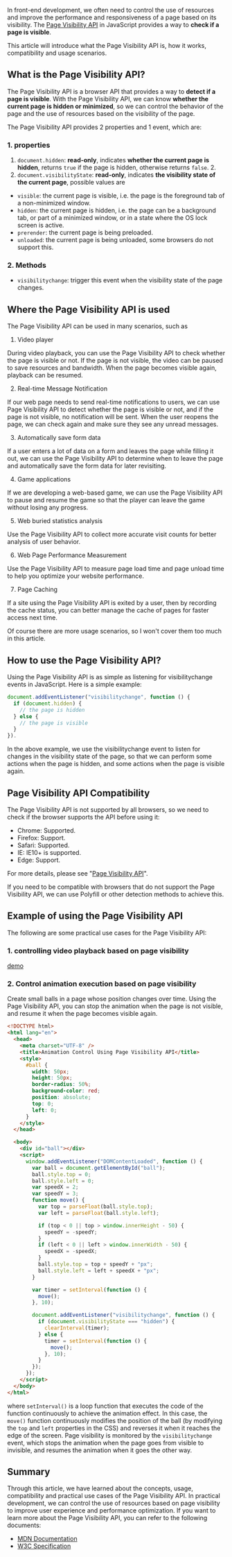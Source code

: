 In front-end development, we often need to control the use of resources and improve the performance and responsiveness of a page based on its visibility. The [Page Visibility API](https://developer.mozilla.org/en-US/docs/Web/API/Page_Visibility_API) in JavaScript provides a way to **check if a page is visible**.

This article will introduce what the Page Visibility API is, how it works, compatibility and usage scenarios.

## What is the Page Visibility API?

The Page Visibility API is a browser API that provides a way to **detect if a page is visible**. With the Page Visibility API, we can know **whether the current page is hidden or minimized**, so we can control the behavior of the page and the use of resources based on the visibility of the page.

The Page Visibility API provides 2 properties and 1 event, which are:

### 1. properties

1. `document.hidden`: **read-only**, indicates **whether the current page is hidden**, returns `true` if the page is hidden, otherwise returns `false`. 2.
2. `document.visibilityState`: **read-only**, indicates **the visibility state of the current page**, possible values are

- `visible`: the current page is visible, i.e. the page is the foreground tab of a non-minimized window.
- `hidden`: the current page is hidden, i.e. the page can be a background tab, or part of a minimized window, or in a state where the OS lock screen is active.
- `prerender`: the current page is being preloaded.
- `unloaded`: the current page is being unloaded, some browsers do not support this.

### 2. Methods

- `visibilitychange`: trigger this event when the visibility state of the page changes.

## Where the Page Visibility API is used

The Page Visibility API can be used in many scenarios, such as

1. Video player

During video playback, you can use the Page Visibility API to check whether the page is visible or not. If the page is not visible, the video can be paused to save resources and bandwidth. When the page becomes visible again, playback can be resumed.

2. Real-time Message Notification

If our web page needs to send real-time notifications to users, we can use Page Visibility API to detect whether the page is visible or not, and if the page is not visible, no notification will be sent. When the user reopens the page, we can check again and make sure they see any unread messages.

3. Automatically save form data

If a user enters a lot of data on a form and leaves the page while filling it out, we can use the Page Visibility API to determine when to leave the page and automatically save the form data for later revisiting.

4. Game applications

If we are developing a web-based game, we can use the Page Visibility API to pause and resume the game so that the player can leave the game without losing any progress.

5. Web buried statistics analysis

Use the Page Visibility API to collect more accurate visit counts for better analysis of user behavior.

6. Web Page Performance Measurement

Use the Page Visibility API to measure page load time and page unload time to help you optimize your website performance.

7. Page Caching

If a site using the Page Visibility API is exited by a user, then by recording the cache status, you can better manage the cache of pages for faster access next time.

Of course there are more usage scenarios, so I won't cover them too much in this article.

## How to use the Page Visibility API?

Using the Page Visibility API is as simple as listening for visibilitychange events in JavaScript. Here is a simple example:

```javascript
document.addEventListener("visibilitychange", function () {
  if (document.hidden) {
    // the page is hidden
  } else {
    // the page is visible
  }
}).
```

In the above example, we use the visibilitychange event to listen for changes in the visibility state of the page, so that we can perform some actions when the page is hidden, and some actions when the page is visible again.

## Page Visibility API Compatibility

The Page Visibility API is not supported by all browsers, so we need to check if the browser supports the API before using it:

- Chrome: Supported.
- Firefox: Support.
- Safari: Supported.
- IE: IE10+ is supported.
- Edge: Support.

For more details, please see "[Page Visibility API](https://caniuse.com/?search=Page%20Visibility%20API)".

If you need to be compatible with browsers that do not support the Page Visibility API, we can use Polyfill or other detection methods to achieve this.

## Example of using the Page Visibility API

The following are some practical use cases for the Page Visibility API:

### 1. controlling video playback based on page visibility

[demo](https://developer.mozilla.org/en-US/docs/Web/API/Page_Visibility_API#examples)

### 2. Control animation execution based on page visibility

Create small balls in a page whose position changes over time. Using the Page Visibility API, you can stop the animation when the page is not visible, and resume it when the page becomes visible again.

```html
<!DOCTYPE html>
<html lang="en">
  <head>
    <meta charset="UTF-8" />
    <title>Animation Control Using Page Visibility API</title>
    <style>
      #ball {
        width: 50px;
        height: 50px;
        border-radius: 50%;
        background-color: red;
        position: absolute;
        top: 0;
        left: 0;
      }
    </style>
  </head>

  <body>
    <div id="ball"></div>
    <script>
      window.addEventListener("DOMContentLoaded", function () {
        var ball = document.getElementById("ball");
        ball.style.top = 0;
        ball.style.left = 0;
        var speedX = 2;
        var speedY = 3;
        function move() {
          var top = parseFloat(ball.style.top);
          var left = parseFloat(ball.style.left);

          if (top < 0 || top > window.innerHeight - 50) {
            speedY = -speedY;
          }
          if (left < 0 || left > window.innerWidth - 50) {
            speedX = -speedX;
          }
          ball.style.top = top + speedY + "px";
          ball.style.left = left + speedX + "px";
        }

        var timer = setInterval(function () {
          move();
        }, 10);

        document.addEventListener("visibilitychange", function () {
          if (document.visibilityState === "hidden") {
            clearInterval(timer);
          } else {
            timer = setInterval(function () {
              move();
            }, 10);
          }
        });
      });
    </script>
  </body>
</html>
```

where `setInterval()` is a loop function that executes the code of the function continuously to achieve the animation effect. In this case, the `move()` function continuously modifies the position of the ball (by modifying the `top` and `left` properties in the CSS) and reverses it when it reaches the edge of the screen. Page visibility is monitored by the `visibilitychange` event, which stops the animation when the page goes from visible to invisible, and resumes the animation when it goes the other way.

## Summary

Through this article, we have learned about the concepts, usage, compatibility and practical use cases of the Page Visibility API. In practical development, we can control the use of resources based on page visibility to improve user experience and performance optimization. If you want to learn more about the Page Visibility API, you can refer to the following documents:

- [MDN Documentation](https://developer.mozilla.org/en-US/docs/Web/API/Page_Visibility_API)
- [W3C Specification](https://www.w3.org/TR/page-visibility/)
